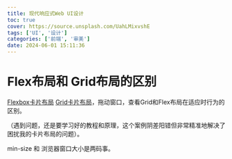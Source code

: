 ```yaml
---
title: 现代响应式Web UI设计
toc: true
cover: https://source.unsplash.com/UahLMixvshE
tags: ['UI', '设计']
categories: ['前端', '审美']
date: 2024-06-01 15:11:36
---
```


# Flex布局和 Grid布局的区别

[Flexbox卡片布局](https://codepen.io/web-dot-dev/pen/QWMMVPm) [Grid卡片布局](https://codepen.io/web-dot-dev/pen/abyyaMg)，拖动窗口，查看Grid和Flex布局在适应时行为的区别。

（遇到问题，还是要学习好的教程和原理，这个案例阴差阳错但非常精准地解决了困扰我的卡片布局的问题）。

min-size 和 浏览器窗口大小是两码事。

<!-- more -->
